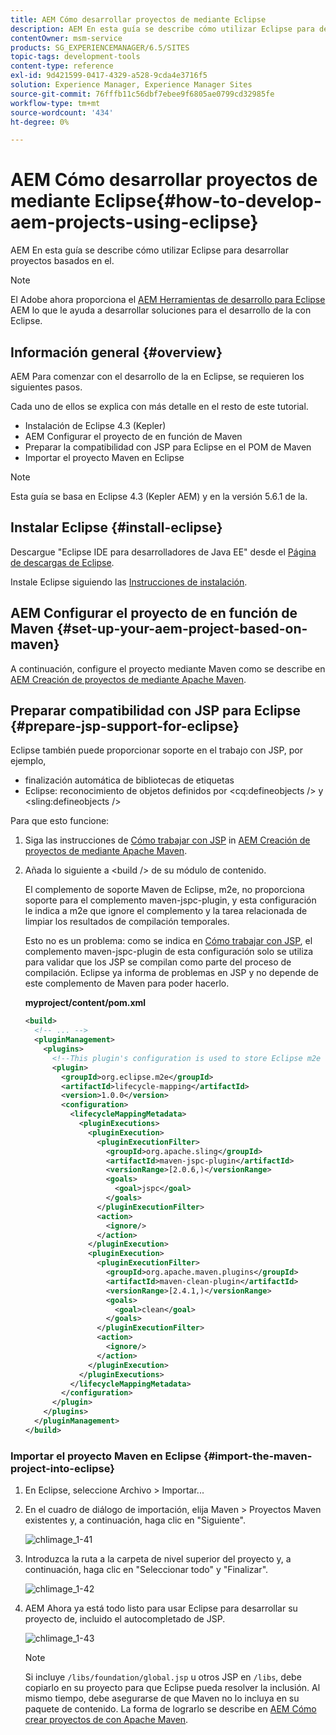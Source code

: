 ```yaml
---
title: AEM Cómo desarrollar proyectos de mediante Eclipse
description: AEM En esta guía se describe cómo utilizar Eclipse para desarrollar proyectos basados en el
contentOwner: msm-service
products: SG_EXPERIENCEMANAGER/6.5/SITES
topic-tags: development-tools
content-type: reference
exl-id: 9d421599-0417-4329-a528-9cda4e3716f5
solution: Experience Manager, Experience Manager Sites
source-git-commit: 76fffb11c56dbf7ebee9f6805ae0799cd32985fe
workflow-type: tm+mt
source-wordcount: '434'
ht-degree: 0%

---
```


# AEM Cómo desarrollar proyectos de mediante Eclipse{#how-to-develop-aem-projects-using-eclipse}

AEM En esta guía se describe cómo utilizar Eclipse para desarrollar proyectos basados en el.

>[!NOTE]
>
>El Adobe ahora proporciona el [AEM Herramientas de desarrollo para Eclipse](/help/sites-developing/aem-eclipse.md) AEM lo que le ayuda a desarrollar soluciones para el desarrollo de la con Eclipse.

## Información general {#overview}

AEM Para comenzar con el desarrollo de la en Eclipse, se requieren los siguientes pasos.

Cada uno de ellos se explica con más detalle en el resto de este tutorial.

* Instalación de Eclipse 4.3 (Kepler)
* AEM Configurar el proyecto de en función de Maven
* Preparar la compatibilidad con JSP para Eclipse en el POM de Maven
* Importar el proyecto Maven en Eclipse

>[!NOTE]
>
>Esta guía se basa en Eclipse 4.3 (Kepler AEM) y en la versión 5.6.1 de la.

## Instalar Eclipse {#install-eclipse}

Descargue &quot;Eclipse IDE para desarrolladores de Java EE&quot; desde el [Página de descargas de Eclipse](https://www.eclipse.org/downloads/).

Instale Eclipse siguiendo las [Instrucciones de instalación](https://wiki.eclipse.org/Eclipse/Installation).

## AEM Configurar el proyecto de en función de Maven {#set-up-your-aem-project-based-on-maven}

A continuación, configure el proyecto mediante Maven como se describe en [AEM Creación de proyectos de mediante Apache Maven](/help/sites-developing/ht-projects-maven.md).

## Preparar compatibilidad con JSP para Eclipse {#prepare-jsp-support-for-eclipse}

Eclipse también puede proporcionar soporte en el trabajo con JSP, por ejemplo,

* finalización automática de bibliotecas de etiquetas
* Eclipse: reconocimiento de objetos definidos por &lt;cq:defineobjects /> y &lt;sling:defineobjects />

Para que esto funcione:

1. Siga las instrucciones de [Cómo trabajar con JSP](/help/sites-developing/ht-projects-maven.md#how-to-work-with-jsps) in [AEM Creación de proyectos de mediante Apache Maven](/help/sites-developing/ht-projects-maven.md).
1. Añada lo siguiente a &lt;build /> de su módulo de contenido.

   El complemento de soporte Maven de Eclipse, m2e, no proporciona soporte para el complemento maven-jspc-plugin, y esta configuración le indica a m2e que ignore el complemento y la tarea relacionada de limpiar los resultados de compilación temporales.

   Esto no es un problema: como se indica en [Cómo trabajar con JSP](/help/sites-developing/ht-projects-maven.md#how-to-work-with-jsps), el complemento maven-jspc-plugin de esta configuración solo se utiliza para validar que los JSP se compilan como parte del proceso de compilación. Eclipse ya informa de problemas en JSP y no depende de este complemento de Maven para poder hacerlo.

   **myproject/content/pom.xml**

   ```xml
   <build>
     <!-- ... -->
     <pluginManagement>
       <plugins>
         <!--This plugin's configuration is used to store Eclipse m2e settings only. It has no influence on the Maven build itself.-->
         <plugin>
           <groupId>org.eclipse.m2e</groupId>
           <artifactId>lifecycle-mapping</artifactId>
           <version>1.0.0</version>
           <configuration>
             <lifecycleMappingMetadata>
               <pluginExecutions>
                 <pluginExecution>
                   <pluginExecutionFilter>
                     <groupId>org.apache.sling</groupId>
                     <artifactId>maven-jspc-plugin</artifactId>
                     <versionRange>[2.0.6,)</versionRange>
                     <goals>
                       <goal>jspc</goal>
                     </goals>
                   </pluginExecutionFilter>
                   <action>
                     <ignore/>
                   </action>
                 </pluginExecution>
                 <pluginExecution>
                   <pluginExecutionFilter>
                     <groupId>org.apache.maven.plugins</groupId>
                     <artifactId>maven-clean-plugin</artifactId>
                     <versionRange>[2.4.1,)</versionRange>
                     <goals>
                       <goal>clean</goal>
                     </goals>
                   </pluginExecutionFilter>
                   <action>
                     <ignore/>
                   </action>
                 </pluginExecution>
               </pluginExecutions>
             </lifecycleMappingMetadata>
           </configuration>
         </plugin>
       </plugins>
     </pluginManagement>
   </build>
   ```

### Importar el proyecto Maven en Eclipse {#import-the-maven-project-into-eclipse}

1. En Eclipse, seleccione Archivo > Importar...
1. En el cuadro de diálogo de importación, elija Maven > Proyectos Maven existentes y, a continuación, haga clic en &quot;Siguiente&quot;.

   ![chlimage_1-41](assets/chlimage_1-41a.png)

1. Introduzca la ruta a la carpeta de nivel superior del proyecto y, a continuación, haga clic en &quot;Seleccionar todo&quot; y &quot;Finalizar&quot;.

   ![chlimage_1-42](assets/chlimage_1-42a.png)

1. AEM Ahora ya está todo listo para usar Eclipse para desarrollar su proyecto de, incluido el autocompletado de JSP.

   ![chlimage_1-43](assets/chlimage_1-43a.png)

   >[!NOTE]
   >
   >Si incluye `/libs/foundation/global.jsp` u otros JSP en `/libs`, debe copiarlo en su proyecto para que Eclipse pueda resolver la inclusión. Al mismo tiempo, debe asegurarse de que Maven no lo incluya en su paquete de contenido. La forma de lograrlo se describe en [AEM Cómo crear proyectos de con Apache Maven](/help/sites-developing/ht-projects-maven.md).
